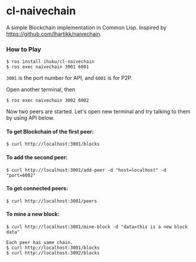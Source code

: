 # cl-naivechain
A simple Blockchain implementation in Common Lisp.
Inspired by https://github.com/lhartikk/naivechain.

### How to Play
```
$ ros install ihuku/cl-naivechain
$ ros exec naivechain 3001 6001
```
`3001` is the port number for API, and `6001` is for P2P.

Open another terminal, then

```
$ ros exec naivechain 3002 6002
```

Now two peers are started.
Let's open new terminal and try talking to them by using API below.

#### To get Blockchain of the first peer:
```
$ curl http://localhost:3001/blocks
```

#### To add the second peer:
```
$ curl http://localhost:3001/add-peer -d "host=localhost" -d "port=6002"
```

#### To get connected peers:
```
$ curl http://localhost:3001/peers
```

#### To mine a new block:
```
$ curl http://localhost:3001/mine-block -d "data=this is a new block data"

Each peer has same chain.
$ curl http://localhost:3001/blocks
$ curl http://localhost:3002/blocks
```
